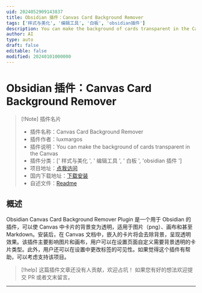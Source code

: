 ```yaml
---
uid: 2024052909143837
title: Obsidian 插件：Canvas Card Background Remover
tags: ['样式与美化', '编辑工具', '白板', 'obsidian插件']
description: You can make the background of cards transparent in the Canvas
author: AI
type: auto
draft: false
editable: false
modified: 20240101000000
---
```


# Obsidian 插件：Canvas Card Background Remover

> [!Note] 插件名片
> - 插件名称：Canvas Card Background Remover
> - 插件作者：luxmargos
> - 插件说明：You can make the background of cards transparent in the Canvas
> - 插件分类：[' 样式与美化 ', ' 编辑工具 ', ' 白板 ', 'obsidian 插件 ']
> - 项目地址：[点我访问](https://github.com/luxmargos/obsidian-canvas-card-bg-remover)
> - 国内下载地址：[下载安装](https://pkmer.cn/products/plugin/pluginMarket/?canvas-card-bg-remover)
> - 自述文件：[Readme](https://ghproxy.net/https://raw.githubusercontent.com/luxmargos/obsidian-canvas-card-bg-remover/main/README.md)

## 概述

Obsidian Canvas Card Background Remover Plugin 是一个用于 Obsidian 的插件，可以使 Canvas 中卡片的背景变为透明，适用于图片（png）、画布和甚至 Markdown。安装后，在 Canvas 文档中，嵌入的卡片将会去除背景，呈现透明效果。该插件主要影响图片和画布，用户可以在设置页面自定义需要背景透明的卡片类型。此外，用户还可以在设置中更改标签的可见性。如果觉得这个插件有帮助，可以考虑支持该项目。

> [!help]
> 这篇插件文章还没有人贡献，欢迎占坑！
> 如果您有好的想法欢迎提交 PR 或者文末留言。

---



